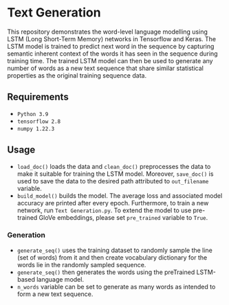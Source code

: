# Text Generation
This repository demonstrates the word-level language modelling using LSTM (Long Short-Term Memory) networks in Tensorflow and Keras. The LSTM model is trained to predict next word in the sequence by capturing semantic inherent context of the words it has seen in the sequence during training time. The trained LSTM model can then be used to generate any number of words as a new text sequence that share similar statistical properties as the original training sequence data.
## Requirements
- `Python 3.9`
- `tensorflow 2.8`
- `numpy 1.22.3`
## Usage
- `load_doc()` loads the data and `clean_doc()` preprocesses the data to make it suitable for training the LSTM model. Moreover, `save_doc()` is used to save the data to the desired path attributed to `out_filename` variable.
- `build_model()` builds the model.
The average loss and associated model accuracy are printed after every epoch. Furthermore, to train a new network, run `Text Generation.py`. To extend the model to use pre-trained GloVe embeddings, please set `pre_trained` variable to `True`.
### Generation
- `generate_seq()` uses the training dataset to randomly sample the line (set of words) from it and then create vocabulary dictionary for the words lie in the randomly sampled sequence.
- `generate_seq()` then generates the words using the preTrained LSTM-based language model.
- `n_words` variable can be set to generate as many words as intended to form a new text sequence.
